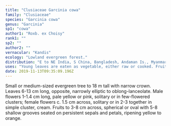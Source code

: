 ```yaml
---
title: "Clusiaceae Garcinia cowa"
family: "Clusiaceae"
species: "Garcinia cowa"
genus: "Garcinia"
sp1: "cowa"
author1: "Roxb. ex Choisy"
rank1: ""
sp2: ""
author2: ""
vernacular: "Kandis"
ecology: "Lowland evergreen forest."
distribution: "E to NE India, S China, Bangladesh, Andaman Is., Myanmar, Thailand, Cambodia, Laos, Vietnam and Peninsular Malaysia."
uses: "Young leaves are eaten as vegetable, either raw or cooked. Fruits are edible but very sour, just like G. atroviridis used to flavour curries or sour soups."
date: 2019-11-13T09:35:09.196Z
---
```

Small or medium-sized evergreen tree to 18 m tall with narrow crown. Leaves 6-13 cm long, opposite, narrowly elliptic to oblong-lanceolate. Male flowers 1-1.4 cm long, pale yellow or pink, solitary or in few-flowered clusters; female flowers c. 1.5 cm across, solitary or in 2-3 together in simple cluster, cream. Fruits to 3-8 cm across, spherical or oval with 5-8 shallow grooves seated on persistent sepals and petals, ripening yellow to orange.